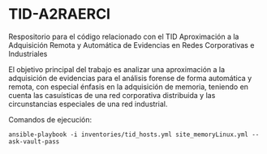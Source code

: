 # TID-A2RAERCI
Respositorio para el código relacionado con el TID Aproximación a la Adquisición Remota y Automática de Evidencias en Redes Corporativas e Industriales

El objetivo principal del trabajo es analizar una aproximación a la adquisición de evidencias para el análisis forense de forma automática y remota, con especial énfasis en la adquisición de memoria, teniendo en cuenta las casuísticas de una red corporativa distribuida y las circunstancias especiales de una red industrial.

Comandos de ejecución:

    ansible-playbook -i inventories/tid_hosts.yml site_memoryLinux.yml --ask-vault-pass
